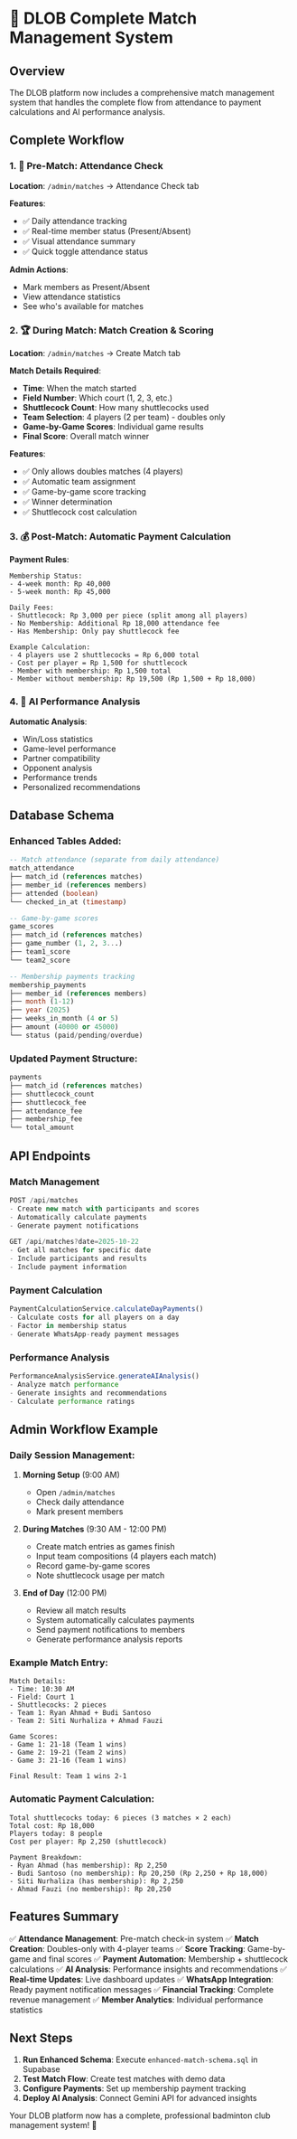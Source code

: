 # 🏸 DLOB Complete Match Management System

## Overview
The DLOB platform now includes a comprehensive match management system that handles the complete flow from attendance to payment calculations and AI performance analysis.

## Complete Workflow

### 1. 📝 Pre-Match: Attendance Check
**Location**: `/admin/matches` → Attendance Check tab

**Features**:
- ✅ Daily attendance tracking
- ✅ Real-time member status (Present/Absent)
- ✅ Visual attendance summary
- ✅ Quick toggle attendance status

**Admin Actions**:
- Mark members as Present/Absent
- View attendance statistics
- See who's available for matches

### 2. 🏆 During Match: Match Creation & Scoring
**Location**: `/admin/matches` → Create Match tab

**Match Details Required**:
- **Time**: When the match started
- **Field Number**: Which court (1, 2, 3, etc.)
- **Shuttlecock Count**: How many shuttlecocks used
- **Team Selection**: 4 players (2 per team) - doubles only
- **Game-by-Game Scores**: Individual game results
- **Final Score**: Overall match winner

**Features**:
- ✅ Only allows doubles matches (4 players)
- ✅ Automatic team assignment
- ✅ Game-by-game score tracking
- ✅ Winner determination
- ✅ Shuttlecock cost calculation

### 3. 💰 Post-Match: Automatic Payment Calculation

**Payment Rules**:
```
Membership Status:
- 4-week month: Rp 40,000
- 5-week month: Rp 45,000

Daily Fees:
- Shuttlecock: Rp 3,000 per piece (split among all players)
- No Membership: Additional Rp 18,000 attendance fee
- Has Membership: Only pay shuttlecock fee

Example Calculation:
- 4 players use 2 shuttlecocks = Rp 6,000 total
- Cost per player = Rp 1,500 for shuttlecock
- Member with membership: Rp 1,500 total
- Member without membership: Rp 19,500 (Rp 1,500 + Rp 18,000)
```

### 4. 🤖 AI Performance Analysis

**Automatic Analysis**:
- Win/Loss statistics
- Game-level performance
- Partner compatibility
- Opponent analysis
- Performance trends
- Personalized recommendations

## Database Schema

### Enhanced Tables Added:
```sql
-- Match attendance (separate from daily attendance)
match_attendance
├── match_id (references matches)
├── member_id (references members)
├── attended (boolean)
└── checked_in_at (timestamp)

-- Game-by-game scores
game_scores
├── match_id (references matches)
├── game_number (1, 2, 3...)
├── team1_score
└── team2_score

-- Membership payments tracking
membership_payments
├── member_id (references members)
├── month (1-12)
├── year (2025)
├── weeks_in_month (4 or 5)
├── amount (40000 or 45000)
└── status (paid/pending/overdue)
```

### Updated Payment Structure:
```sql
payments
├── match_id (references matches)
├── shuttlecock_count
├── shuttlecock_fee
├── attendance_fee
├── membership_fee
└── total_amount
```

## API Endpoints

### Match Management
```typescript
POST /api/matches
- Create new match with participants and scores
- Automatically calculate payments
- Generate payment notifications

GET /api/matches?date=2025-10-22
- Get all matches for specific date
- Include participants and results
- Include payment information
```

### Payment Calculation
```typescript
PaymentCalculationService.calculateDayPayments()
- Calculate costs for all players on a day
- Factor in membership status
- Generate WhatsApp-ready payment messages
```

### Performance Analysis
```typescript
PerformanceAnalysisService.generateAIAnalysis()
- Analyze match performance
- Generate insights and recommendations
- Calculate performance ratings
```

## Admin Workflow Example

### Daily Session Management:

1. **Morning Setup** (9:00 AM)
   - Open `/admin/matches`
   - Check daily attendance
   - Mark present members

2. **During Matches** (9:30 AM - 12:00 PM)
   - Create match entries as games finish
   - Input team compositions (4 players each match)
   - Record game-by-game scores
   - Note shuttlecock usage per match

3. **End of Day** (12:00 PM)
   - Review all match results
   - System automatically calculates payments
   - Send payment notifications to members
   - Generate performance analysis reports

### Example Match Entry:
```
Match Details:
- Time: 10:30 AM
- Field: Court 1
- Shuttlecocks: 2 pieces
- Team 1: Ryan Ahmad + Budi Santoso
- Team 2: Siti Nurhaliza + Ahmad Fauzi

Game Scores:
- Game 1: 21-18 (Team 1 wins)
- Game 2: 19-21 (Team 2 wins)  
- Game 3: 21-16 (Team 1 wins)

Final Result: Team 1 wins 2-1
```

### Automatic Payment Calculation:
```
Total shuttlecocks today: 6 pieces (3 matches × 2 each)
Total cost: Rp 18,000
Players today: 8 people
Cost per player: Rp 2,250 (shuttlecock)

Payment Breakdown:
- Ryan Ahmad (has membership): Rp 2,250
- Budi Santoso (no membership): Rp 20,250 (Rp 2,250 + Rp 18,000)
- Siti Nurhaliza (has membership): Rp 2,250
- Ahmad Fauzi (no membership): Rp 20,250
```

## Features Summary

✅ **Attendance Management**: Pre-match check-in system
✅ **Match Creation**: Doubles-only with 4-player teams
✅ **Score Tracking**: Game-by-game and final scores
✅ **Payment Automation**: Membership + shuttlecock calculations
✅ **AI Analysis**: Performance insights and recommendations
✅ **Real-time Updates**: Live dashboard updates
✅ **WhatsApp Integration**: Ready payment notification messages
✅ **Financial Tracking**: Complete revenue management
✅ **Member Analytics**: Individual performance statistics

## Next Steps

1. **Run Enhanced Schema**: Execute `enhanced-match-schema.sql` in Supabase
2. **Test Match Flow**: Create test matches with demo data
3. **Configure Payments**: Set up membership payment tracking
4. **Deploy AI Analysis**: Connect Gemini API for advanced insights

Your DLOB platform now has a complete, professional badminton club management system! 🎉